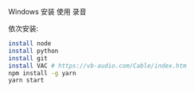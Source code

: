 Windows 安装 使用 录音

依次安装:
```sh
install node
install python
install git
install VAC # https://vb-audio.com/Cable/index.htm
npm install -g yarn
yarn start
```
